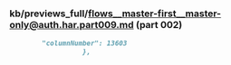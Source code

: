 ### kb/previews_full/flows__master-first__master-only@auth.har.part009.md (part 002)

```md
        "columnNumber": 13603
                  },
             
```

```
